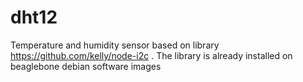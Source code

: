 # dht12

Temperature and humidity sensor based on library https://github.com/kelly/node-i2c . The library is already installed on beaglebone debian software images
